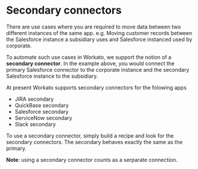 # Secondary connectors
There are use cases where you are required to move data between two different instances of the same app. e.g. Moving customer records between the Salesforce instance a subsidiary uses and Salesforce instanced used by corporate.

To automate such use cases in Workato, we support the notion of a **secondary connector**. In the example above, you would connect the primary Salesforce connector to the corporate instance and the secondary Salesforce instance to the subsidiary.

At present Workato supports secondary connectors for the folowing apps
* JIRA secondary
* QuickBase secondary
* Salesforce secondary
* ServiceNow secondary
* Slack secondary

To use a secondary connector, simply build a recipe and look for the secondary connectors. The secondary behaves exactly the same as the primary.

**Note**: using a secondary connector counts as a serparate connection.
